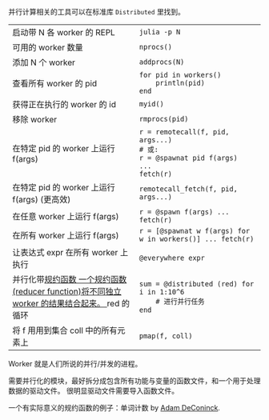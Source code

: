 并行计算相关的工具可以在标准库 `Distributed` 里找到。

|                                            |                                 |
| ------------------------------------------ | ------------------------------- |
| 启动带 N 各 worker 的 REPL                  | `julia -p N`                    |
| 可用的 worker 数量                          | `nprocs()`                      |
| 添加 N 个 worker                            | `addprocs(N)`                   |
| 查看所有 worker 的 pid                      | `for pid in workers()`<br>`    println(pid)`<br>`end` |
| 获得正在执行的 worker 的 id                 | `myid()`                         |
| 移除 worker                                | `rmprocs(pid)`                   |
| 在特定 pid 的 worker 上运行 f(args)         | `r = remotecall(f, pid, args...)`<br>`# 或:`<br>`r = @spawnat pid f(args)`<br>`...`<br>`fetch(r)` |
| 在特定 pid 的 worker 上运行 f(args) (更高效) | `remotecall_fetch(f, pid, args...)` |
| 在任意 worker 上运行 f(args)                | `r = @spawn f(args) ... fetch(r)` |
| 在所有 worker 上运行 f(args)                | `r = [@spawnat w f(args) for w in workers()] ... fetch(r)` |
| 让表达式 expr 在所有 worker 上执行           | `@everywhere expr`              |
| 并行化带<a class="tooltip" href="#">规约函数<span> 一个规约函数(reducer function)将不同独立 worker 的结果结合起来。 </span></a> red 的循环 | `sum = @distributed (red) for i in 1:10^6`<br>`    # 进行并行任务`<br>`end` |
| 将 f 用用到集合 coll 中的所有元素上           | `pmap(f, coll)`                 |

Worker 就是人们所说的并行/并发的进程。

需要并行化的模块，最好拆分成包含所有功能与变量的函数文件，和一个用于处理数据的驱动文件。
很明显驱动文件需要导入函数文件。

一个有实际意义的规约函数的例子：单词计数 by 
[Adam DeConinck](https://blog.ajdecon.org/parallel-word-count-with-julia-an-interesting).
